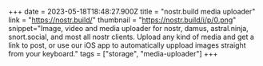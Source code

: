 +++
date = 2023-05-18T18:48:27.900Z
title = "nostr.build media uploader"
link = "https://nostr.build/"
thumbnail = "https://nostr.build/i/p/0.png"
snippet="Image, video and media uploader for nostr, damus, astral.ninja, snort.social, and most all nostr clients. Upload any kind of media and get a link to post, or use our iOS app to automatically uppload images straight from your keyboard."
tags = ["storage", "media-uploader"]
+++
